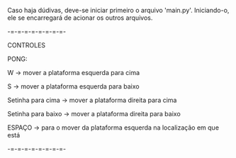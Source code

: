 Caso haja dúdivas, deve-se iniciar primeiro o arquivo 'main.py'. Iniciando-o, ele se encarregará de acionar os outros arquivos.

-=-=-=-=-=-=-=-=-

CONTROLES 

PONG:

W -> mover a plataforma esquerda para cima

S -> mover a plataforma esquerda para baixo

Setinha para cima -> mover a plataforma direita para cima

Setinha para baixo -> mover a plataforma direita para baixo

ESPAÇO -> para o mover da plataforma esquerda na localização em que está

-=-=-=-=-=-=-=-=-
